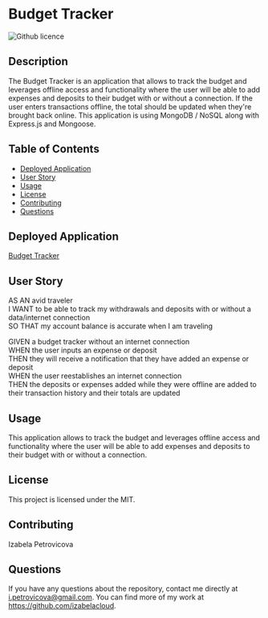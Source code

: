 # Budget Tracker

![Github licence](http://img.shields.io/badge/license-MIT-blue.svg)

## Description

The Budget Tracker is an application that allows to track the budget and leverages offline access and functionality where the user will be able to add expenses and deposits to their budget with or without a connection. If the user enters transactions offline, the total should be updated when they're brought back online. This application is using  MongoDB / NoSQL along with Express.js and Mongoose.

## Table of Contents

* [Deployed Application](#deployed-application)
* [User Story](#user-story)
* [Usage](#usage)
* [License](#license)
* [Contributing](#contributing)
* [Questions](#questions)


## Deployed Application 

[Budget Tracker](https://floating-retreat-05984.herokuapp.com/)<br />


## User Story 

AS AN avid traveler<br />
I WANT to be able to track my withdrawals and deposits with or without a data/internet connection<br />
SO THAT my account balance is accurate when I am traveling<br />

GIVEN a budget tracker without an internet connection<br />
WHEN the user inputs an expense or deposit<br />
THEN they will receive a notification that they have added an expense or deposit<br />
WHEN the user reestablishes an internet connection<br />
THEN the deposits or expenses added while they were offline are added to their transaction history and their totals are updated<br />


## Usage

This application allows to track the budget and leverages offline access and functionality where the user will be able to add expenses and deposits to their budget with or without a connection. 

## License

This project is licensed under the MIT.

## Contributing

Izabela Petrovicova


## Questions

If you have any questions about the repository, contact me directly at i.petrovicova@gmail.com. You can find more of my work at https://github.com/izabelacloud.